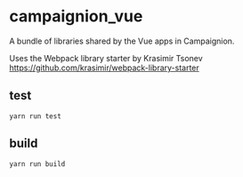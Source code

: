 # campaignion_vue

A bundle of libraries shared by the Vue apps in Campaignion.

Uses the Webpack library starter by Krasimir Tsonev https://github.com/krasimir/webpack-library-starter

## test

`yarn run test`

## build

`yarn run build`
